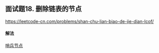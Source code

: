 ## 面试题18. 删除链表的节点

https://leetcode-cn.com/problems/shan-chu-lian-biao-de-jie-dian-lcof/


#### 解法  

[哨兵节点](_1.py)

